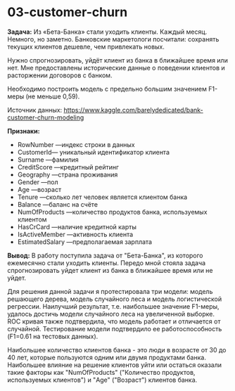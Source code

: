 # 03-customer-churn

**Задача:**
Из «Бета-Банка» стали уходить клиенты. Каждый месяц. Немного, но заметно. Банковские маркетологи посчитали: сохранять текущих клиентов дешевле, чем привлекать новых.

Нужно спрогнозировать, уйдёт клиент из банка в ближайшее время или нет. Мне предоставлены исторические данные о поведении клиентов и расторжении договоров с банком.

Необходимо построить модель с предельно большим значением F1-меры (не меньше 0,59). 

Источник данных: https://www.kaggle.com/barelydedicated/bank-customer-churn-modeling

**Признаки:**
- RowNumber —индекс строки в данных
- CustomerId— уникальный идентификатор клиента
- Surname —фамилия
- CreditScore —кредитный рейтинг
- Geography —страна проживания
- Gender —пол
- Age —возраст
- Tenure —сколько лет человек является клиентом банка
- Balance —баланс на счёте
- NumOfProducts —количество продуктов банка, используемых клиентом
- HasCrCard —наличие кредитной карты
- IsActiveMember —активность клиента
- EstimatedSalary —предполагаемая зарплата

**Вывод:**
В работу поступила задача от "Бета-Банка", из которого ежемесячно стали уходить клиенты. 
Передо мной стояла задача спрогнозировать уйдет клиент из банка в ближайшее время или не уйдет.

Для решения данной задачи я протестировала три модели: модель решающего дерева, модель случайного леса и модель логистической регрессии. 
Наилучший результат, т.е. наибольшее значение F1-меры, удалось достичь модели случайного леса на увеличенной выборке. 
ROC кривая также подтвердила, что модель работает и отличается от случайной. 
Тестирование модели подтвердило ее работоспособность (F1=0.61 на тестовых данных).

Наибольшее количество клиентов банка - это люди в возрасте от 30 до 40 лет, которые пользуются одним или двумя продуктами банка.
Наибольшее влияние на решение клиентов уйти или остаться оказали такие факторы как "NumOfProducts"
("Количество продуктов, используемых клиентов") и "Age" ("Возраст") клиентов банка.
